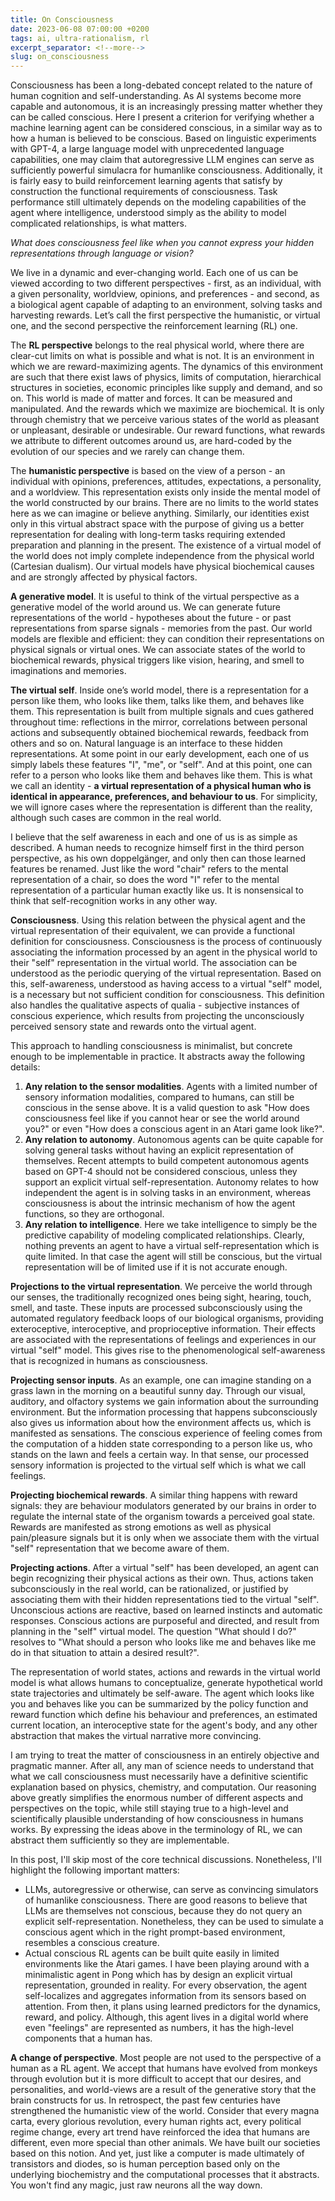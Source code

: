 ```yaml
---
title: On Consciousness
date: 2023-06-08 07:00:00 +0200
tags: ai, ultra-rationalism, rl
excerpt_separator: <!--more-->
slug: on_consciousness
---
```


Consciousness has been a long-debated concept related to the nature of human cognition and self-understanding. As AI systems become more capable and autonomous, it is an increasingly pressing matter whether they can be called conscious. Here I present a criterion for verifying whether a machine learning agent can be considered conscious, in a similar way as to how a human is believed to be conscious. Based on linguistic experiments with GPT-4, a large language model with unprecedented language capabilities, one may claim that autoregressive LLM engines can serve as sufficiently powerful simulacra for humanlike consciousness. Additionally, it is fairly easy to build reinforcement learning agents that satisfy by construction the functional requirements of consciousness. Task performance still ultimately depends on the modeling capabilities of the agent where intelligence, understood simply as the ability to model complicated relationships, is what matters.

*What does consciousness feel like when you cannot express your hidden representations through language or vision?*

<!--more-->

We live in a dynamic and ever-changing world. Each one of us can be viewed according to two different perspectives - first, as an individual, with a given personality, worldview, opinions, and preferences - and second, as a biological agent capable of adapting to an environment, solving tasks and harvesting rewards. Let’s call the first perspective the humanistic, or virtual one, and the second perspective the reinforcement learning (RL) one.

The **RL perspective** belongs to the real physical world, where there are clear-cut limits on what is possible and what is not. It is an environment in which we are reward-maximizing agents. The dynamics of this environment are such that there exist laws of physics, limits of computation, hierarchical structures in societies, economic principles like supply and demand, and so on. This world is made of matter and forces. It can be measured and manipulated. And the rewards which we maximize are biochemical. It is only through chemistry that we perceive various states of the world as pleasant or unpleasant, desirable or undesirable. Our reward functions, what rewards we attribute to different outcomes around us, are hard-coded by the evolution of our species and we rarely can change them.

The **humanistic perspective** is based on the view of a person - an individual with opinions, preferences, attitudes, expectations, a personality, and a worldview. This representation exists only inside the mental model of the world constructed by our brains. There are no limits to the world states here as we can imagine or believe anything. Similarly, our identities exist only in this virtual abstract space with the purpose of giving us a better representation for dealing with long-term tasks requiring extended preparation and planning in the present. The existence of a virtual model of the world does not imply complete independence from the physical world (Cartesian dualism). Our virtual
models have physical biochemical causes and are strongly affected by physical factors.

**A generative model**. It is useful to think of the virtual perspective as a generative model of the world around us. We can generate future representations of the world - hypotheses about the future - or past representations from sparse signals - memories from the past. Our world models are flexible and efficient: they can condition their representations on physical signals or virtual ones. We can associate states of the world to biochemical rewards, physical triggers like vision, hearing, and smell to imaginations and memories.

**The virtual self**. Inside one’s world model, there is a representation for a person like them, who looks like them, talks like them, and behaves like them. This representation is built from multiple signals and cues gathered throughout time: reflections in the mirror, correlations between personal actions and subsequently obtained biochemical rewards, feedback from others and so on. Natural language is an interface to these hidden representations. At some point in our early development, each one of us simply labels these features "I", "me", or "self". And at this point, one can refer to a person who looks like them and behaves like them. This is what we call an identity - **a virtual representation of a physical human who is identical in appearance, preferences, and behaviour to us**. For simplicity, we will ignore cases where the representation is different than the reality, although such cases are common in the real world.

I believe that the self awareness in each and one of us is as simple as described. A human needs to recognize himself first in the third person perspective, as his own doppelgänger, and only then can those learned features be renamed. Just like the word "chair" refers to the mental representation of a chair, so does the word "I" refer to the mental representation of a particular human exactly like us. It is nonsensical to think that self-recognition works in any other way.

**Consciousness**. Using this relation between the physical agent and the virtual representation of their equivalent, we can provide a functional definition for consciousness. Consciousness is the process of continuously associating the information processed by an agent in the physical world to their "self" representation in the virtual world. The association can be understood as the periodic querying of the virtual representation. Based on this, self-awareness, understood as having access to a virtual "self" model, is a necessary but not sufficient condition for consciousness. This definition
also handles the qualitative aspects of qualia - subjective instances of conscious experience, which results from projecting the unconsciously perceived sensory state and rewards onto the virtual agent.

This approach to handling consciousness is minimalist, but concrete enough to be implementable in practice. It abstracts away the following details:

1. **Any relation to the sensor modalities**. Agents with a limited number of sensory information modalities, compared to humans, can still be conscious in the sense above. It is a valid question to ask "How does consciousness feel like if you cannot hear or see the world around you?" or even "How does a conscious agent in an Atari game look like?".
2. **Any relation to autonomy**. Autonomous agents can be quite capable for solving general tasks without having an explicit representation of themselves. Recent attempts to build competent autonomous agents based on GPT-4 should not be considered conscious, unless they support an explicit virtual self-representation. Autonomy relates to how independent the agent is in solving tasks in an environment, whereas consciousness is about the intrinsic mechanism of how the agent functions, so they are orthogonal.
3. **Any relation to intelligence**. Here we take intelligence to simply be the predictive capability of modeling complicated relationships. Clearly, nothing prevents an agent to have a virtual self-representation which is quite limited. In that case the agent will still be conscious, but the virtual representation will be of limited use if it is not accurate enough.

**Projections to the virtual representation**. We perceive the world through our senses, the traditionally recognized ones being sight, hearing, touch, smell, and taste. These inputs are processed subconsciously using the automated regulatory feedback loops of our biological organisms, providing exteroceptive, interoceptive, and proprioceptive information. Their effects are associated with the representations of feelings and experiences in our virtual "self" model. This gives rise to the phenomenological self-awareness that is recognized in humans as consciousness.

**Projecting sensor inputs**. As an example, one can imagine standing on a grass lawn in the morning on a beautiful sunny day. Through our visual, auditory, and olfactory systems we gain information about the surrounding environment. But the information processing that happens subconsciously also gives us information about how the environment affects us, which is manifested as sensations. The conscious experience of feeling comes from the computation of a hidden state corresponding to a
person like us, who stands on the lawn and feels a certain way. In that sense, our processed sensory information is projected to the virtual self which is what we call feelings.

**Projecting biochemical rewards**. A similar thing happens with reward signals: they are behaviour modulators generated by our brains in order to regulate the internal state of the organism towards a perceived goal state. Rewards are manifested as strong emotions as well as physical pain/pleasure signals but it is only when we associate them with the virtual "self" representation that we become aware of them.

**Projecting actions**. After a virtual "self" has been developed, an agent can begin recognizing their physical actions as their own. Thus, actions taken subconsciously in the real world, can be rationalized, or justified by associating them with their hidden representations tied to the virtual "self". Unconscious actions are reactive, based on learned instincts and automatic responses. Conscious actions are purposeful and directed, and result from planning in the "self" virtual model. The question "What should I do?" resolves to "What should a person who looks like me and behaves like me do in
that situation to attain a desired result?".

The representation of world states, actions and rewards in the virtual world model is what allows humans to conceptualize, generate hypothetical world state trajectories and ultimately be self-aware. The agent which looks like you and behaves like you can be summarized by the policy function and reward function which define his behaviour and preferences, an estimated current location, an interoceptive state for the agent's body, and any other abstraction that makes the virtual narrative more convincing.

I am trying to treat the matter of consciousness in an entirely objective and pragmatic manner. After all, any man of science needs to understand that what we call consciousness must necessarily have a definitive scientific explanation based on physics, chemistry, and computation. Our reasoning above greatly simplifies the enormous number of different aspects and perspectives on the topic, while still staying true to a high-level and scientifically plausible understanding of how consciousness in humans works. By expressing the ideas above in the terminology of RL, we can abstract them sufficiently so they are implementable.

In this post, I'll skip most of the core technical discussions. Nonetheless, I'll highlight the following important matters:

- LLMs, autoregressive or otherwise, can serve as convincing simulators of humanlike consciousness. There are good reasons to believe that LLMs are themselves not conscious, because they do not query an explicit self-representation. Nonetheless, they can be used to simulate a conscious agent which in the right prompt-based environment, resembles a conscious creature.
- Actual conscious RL agents can be built quite easily in limited environments like the Atari games. I have been playing around with a minimalistic agent in Pong which has by design an explicit virtual representation, grounded in reality. For every observation, the agent self-localizes and aggregates information from its sensors based on attention. From then, it plans using learned predictors for the dynamics, reward, and policy. Although, this agent lives in a digital world where even "feelings" are represented as numbers, it has the high-level components that a human has.

**A change of perspective**. Most people are not used to the perspective of a human as a RL agent. We accept that humans have evolved from monkeys through evolution but it is more difficult to accept that our desires, and personalities, and world-views are a result of the generative story that the brain constructs for us. In retrospect, the past few centuries have strengthened the humanistic view of the world. Consider that every magna carta, every glorious revolution, every human rights act, every political regime change, every art trend have reinforced the idea that humans are different, even more special than other animals. We have built our societies based on this notion. And yet, just like a computer is made ultimately of transistors and diodes, so is human perception based only on the underlying biochemistry and the computational processes that it abstracts. You won't find any magic, just raw neurons all the way down.